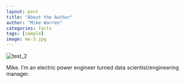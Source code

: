 ```yaml
---
layout: post
title: "About the Author"
author: "Mike Warren"
categories: facts
tags: [sample]
image: me-3.jpg
---
```



![test_2](https://kingsbayanalytics.github.io/portfolio/assets/img/me-3.jpg)

Mike. I’m an electric power engineer turned data scientist/engineering manager.
